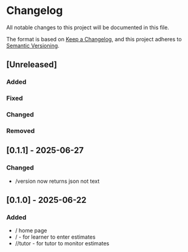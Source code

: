 # Changelog

All notable changes to this project will be documented in this file.

The format is based on [Keep a Changelog](https://keepachangelog.com/en/1.1.0/),
and this project adheres to [Semantic Versioning](https://semver.org/spec/v2.0.0.html).


## [Unreleased]

### Added
### Fixed
### Changed
### Removed

## [0.1.1] - 2025-06-27

### Changed
- /version now returns json not text

## [0.1.0] - 2025-06-22

### Added
- / home page
- /<room> - for learner to enter estimates
- /<room>/tutor - for tutor to monitor estimates
